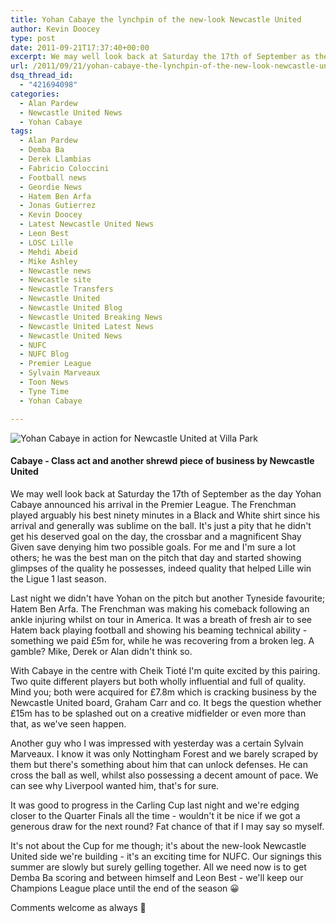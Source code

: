 ```yaml
---
title: Yohan Cabaye the lynchpin of the new-look Newcastle United
author: Kevin Doocey
type: post
date: 2011-09-21T17:37:40+00:00
excerpt: We may well look back at Saturday the 17th of September as the day Yohan Cabaye announced his arrival in the Premier League. The Frenchman played arguably..
url: /2011/09/21/yohan-cabaye-the-lynchpin-of-the-new-look-newcastle-united/
dsq_thread_id:
  - "421694098"
categories:
  - Alan Pardew
  - Newcastle United News
  - Yohan Cabaye
tags:
  - Alan Pardew
  - Demba Ba
  - Derek Llambias
  - Fabricio Coloccini
  - Football news
  - Geordie News
  - Hatem Ben Arfa
  - Jonas Gutierrez
  - Kevin Doocey
  - Latest Newcastle United News
  - Leon Best
  - LOSC Lille
  - Mehdi Abeid
  - Mike Ashley
  - Newcastle news
  - Newcastle site
  - Newcastle Transfers
  - Newcastle United
  - Newcastle United Blog
  - Newcastle United Breaking News
  - Newcastle United Latest News
  - Newcastle United News
  - NUFC
  - NUFC Blog
  - Premier League
  - Sylvain Marveaux
  - Toon News
  - Tyne Time
  - Yohan Cabaye

---
```

![Yohan Cabaye in action for Newcastle United at Villa Park](https://www.tynetime.com/wp-content/uploads/2011/09/Yohan-Cabaye-Newcastle-United.jpg "Yohan-Cabaye-Newcastle-United")

#### Cabaye - Class act and another shrewd piece of business by Newcastle United

We may well look back at Saturday the 17th of September as the day Yohan Cabaye announced his arrival in the Premier League. The Frenchman played arguably his best ninety minutes in a Black and White shirt since his arrival and generally was sublime on the ball. It's just a pity that he didn't get his deserved goal on the day, the crossbar and a magnificent Shay Given save  denying him two possible goals. For me and I'm sure a lot others; he was the best man on the pitch that day and started showing glimpses of the quality he possesses, indeed quality that helped Lille win the Ligue 1 last season.

Last night we didn't have Yohan on the pitch but another Tyneside favourite; Hatem Ben Arfa. The Frenchman was making his comeback following an ankle injuring whilst on tour in America. It was a breath of fresh air to see Hatem back playing football and showing his beaming technical ability - something we paid £5m for, while he was recovering from a broken leg. A gamble? Mike, Derek or Alan didn't think so.

With Cabaye in the centre with Cheik Tioté I'm quite excited by this pairing. Two quite different players but both wholly influential and full of quality. Mind you; both were acquired for £7.8m which is cracking business by the Newcastle United board, Graham Carr and co. It begs the question whether £15m has to be splashed out on a creative midfielder or even more than that, as we've seen happen.

Another guy who I was impressed with yesterday was a certain Sylvain Marveaux. I know it was only Nottingham Forest and we barely scraped by them but there's something about him that can unlock defenses. He can cross the ball as well, whilst also possessing a decent amount of pace. We can see why Liverpool wanted him, that's for sure.

It was good to progress in the Carling Cup last night and we're edging closer to the Quarter Finals all the time - wouldn't it be nice if we got a generous draw for the next round? Fat chance of that if I may say so myself.

It's not about the Cup for me though; it's about the new-look Newcastle United side we're building - it's an exciting time for NUFC. Our signings this summer are slowly but surely gelling together. All we need now is to get Demba Ba scoring and between himself and Leon Best - we'll keep our Champions League place until the end of the season 😀

Comments welcome as always 🙂
